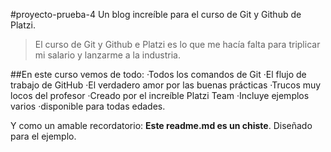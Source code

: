 #proyecto-prueba-4
Un blog increíble para el curso de Git y Github de Platzi.

> El curso de Git y Github e Platzi es lo que me hacía falta para triplicar mi salario y lanzarme a la industria.

##En este curso vemos de todo:
·Todos los comandos de Git
·El flujo de trabajo de GitHub
·El verdadero amor por las buenas prácticas
·Trucos muy locos del profesor
·Creado por el increíble Platzi Team
·Incluye ejemplos varios
·disponible para todas edades.

Y como un amable recordatorio: **Este readme.md es un chiste**. Diseñado para el ejemplo.

